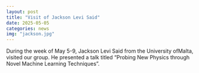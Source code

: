 ```yaml
---
layout: post
title: "Visit of Jackson Levi Said"
date: 2025-05-05
categories: news
img: "jackson.jpg"
---
```

During the week of May 5-9, Jackson Levi Said from the University ofMalta, visited our group. He presented a talk titled “Probing New Physics through Novel Machine Learning Techniques”.


